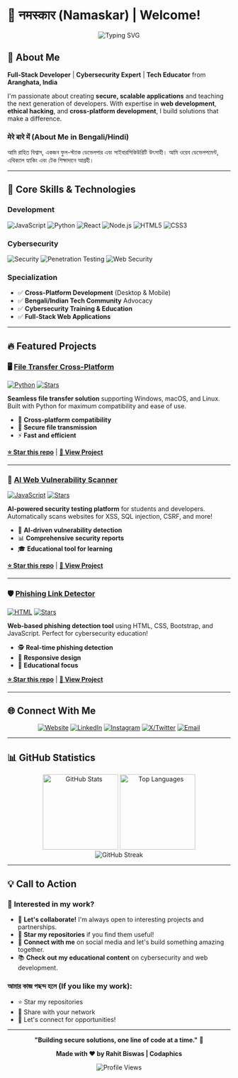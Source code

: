 # 👋 नमस्कार (Namaskar) | Welcome!

<div align="center">
  <img src="https://readme-typing-svg.herokuapp.com?font=Fira+Code&size=32&duration=2800&pause=2000&color=06B6D4&center=true&vCenter=true&width=940&lines=Hi%2C+I'm+Rahit+Biswas!;Full-Stack+Developer+%7C+Cybersecurity+Enthusiast;Building+Secure+Cross-Platform+Solutions;Tech+Educator+%7C+Open+Source+Contributor" alt="Typing SVG" />
</div>

## 🚀 **About Me**

**Full-Stack Developer** | **Cybersecurity Expert** | **Tech Educator** from **Aranghata, India**

I'm passionate about creating **secure, scalable applications** and teaching the next generation of developers. With expertise in **web development**, **ethical hacking**, and **cross-platform development**, I build solutions that make a difference.

### **मेरे बारे में (About Me in Bengali/Hindi)**
আমি রাহিত বিশ্বাস, একজন ফুল-স্ট্যাক ডেভেলপার এবং সাইবারসিকিউরিটি উৎসাহী। আমি ওয়েব ডেভেলপমেন্ট, এথিক্যাল হ্যাকিং এবং টেক শিক্ষাদানে আগ্রহী।

---

## 💼 **Core Skills & Technologies**

### **Development**
![JavaScript](https://img.shields.io/badge/-JavaScript-F7DF1E?style=flat-square&logo=javascript&logoColor=black)
![Python](https://img.shields.io/badge/-Python-3776AB?style=flat-square&logo=python&logoColor=white)
![React](https://img.shields.io/badge/-React-61DAFB?style=flat-square&logo=react&logoColor=black)
![Node.js](https://img.shields.io/badge/-Node.js-339933?style=flat-square&logo=node.js&logoColor=white)
![HTML5](https://img.shields.io/badge/-HTML5-E34F26?style=flat-square&logo=html5&logoColor=white)
![CSS3](https://img.shields.io/badge/-CSS3-1572B6?style=flat-square&logo=css3&logoColor=white)

### **Cybersecurity**
![Security](https://img.shields.io/badge/-Ethical_Hacking-FF0000?style=flat-square&logo=hackaday&logoColor=white)
![Penetration Testing](https://img.shields.io/badge/-Penetration_Testing-000000?style=flat-square&logo=kalilinux&logoColor=white)
![Web Security](https://img.shields.io/badge/-Web_Security-4A154B?style=flat-square&logo=security&logoColor=white)

### **Specialization**
- ✅ **Cross-Platform Development** (Desktop & Mobile)
- ✅ **Bengali/Indian Tech Community** Advocacy
- ✅ **Cybersecurity Training & Education**
- ✅ **Full-Stack Web Applications**

---

## 🔥 **Featured Projects**

### 🖥️ **[File Transfer Cross-Platform](https://github.com/rahit91890/file-transfer-cross-platform)**
[![Python](https://img.shields.io/badge/-Python-3776AB?style=flat-square&logo=python&logoColor=white)](https://github.com/rahit91890/file-transfer-cross-platform)
[![Stars](https://img.shields.io/github/stars/rahit91890/file-transfer-cross-platform?style=social)](https://github.com/rahit91890/file-transfer-cross-platform/stargazers)

**Seamless file transfer solution** supporting Windows, macOS, and Linux. Built with Python for maximum compatibility and ease of use.
- 🚀 **Cross-platform compatibility**
- 🔐 **Secure file transmission**
- ⚡ **Fast and efficient**

**[⭐ Star this repo](https://github.com/rahit91890/file-transfer-cross-platform)** | **[🔗 View Project](https://github.com/rahit91890/file-transfer-cross-platform)**

---

### 🤖 **[AI Web Vulnerability Scanner](https://github.com/rahit91890/ai-web-vuln-scanner)**
[![JavaScript](https://img.shields.io/badge/-JavaScript-F7DF1E?style=flat-square&logo=javascript&logoColor=black)](https://github.com/rahit91890/ai-web-vuln-scanner)
[![Stars](https://img.shields.io/github/stars/rahit91890/ai-web-vuln-scanner?style=social)](https://github.com/rahit91890/ai-web-vuln-scanner/stargazers)

**AI-powered security testing platform** for students and developers. Automatically scans websites for XSS, SQL injection, CSRF, and more!
- 🤖 **AI-driven vulnerability detection**
- 📊 **Comprehensive security reports**
- 🎓 **Educational tool for learning**

**[⭐ Star this repo](https://github.com/rahit91890/ai-web-vuln-scanner)** | **[🔗 View Project](https://github.com/rahit91890/ai-web-vuln-scanner)**

---

### 🛡️ **[Phishing Link Detector](https://github.com/rahit91890/phishing-link-detector)**
[![HTML](https://img.shields.io/badge/-HTML-E34F26?style=flat-square&logo=html5&logoColor=white)](https://github.com/rahit91890/phishing-link-detector)
[![Stars](https://img.shields.io/github/stars/rahit91890/phishing-link-detector?style=social)](https://github.com/rahit91890/phishing-link-detector/stargazers)

**Web-based phishing detection tool** using HTML, CSS, Bootstrap, and JavaScript. Perfect for cybersecurity education!
- 🕵️ **Real-time phishing detection**
- 📱 **Responsive design**
- 🎯 **Educational focus**

**[⭐ Star this repo](https://github.com/rahit91890/phishing-link-detector)** | **[🔗 View Project](https://github.com/rahit91890/phishing-link-detector)**

---

## 🌐 **Connect With Me**

<div align="center">
  
[![Website](https://img.shields.io/badge/🌐_Website-Codaphics-00D9FF?style=for-the-badge)](https://codaphics.com)
[![LinkedIn](https://img.shields.io/badge/LinkedIn-Rahit_Biswas-0077B5?style=for-the-badge&logo=linkedin&logoColor=white)](https://www.linkedin.com/in/rahit-biswas-786939153)
[![Instagram](https://img.shields.io/badge/Instagram-@cyber__tech__rahit-E4405F?style=for-the-badge&logo=instagram&logoColor=white)](https://www.instagram.com/cyber_tech_rahit)
[![X/Twitter](https://img.shields.io/badge/X-@Rahit1996-000000?style=for-the-badge&logo=x&logoColor=white)](https://x.com/Rahit1996)
[![Email](https://img.shields.io/badge/Email-r.codaphics@gmail.com-D14836?style=for-the-badge&logo=gmail&logoColor=white)](mailto:r.codaphics@gmail.com)

</div>

---

## 📊 **GitHub Statistics**

<div align="center">
  <img src="https://github-readme-stats.vercel.app/api?username=rahit91890&show_icons=true&theme=tokyonight&hide_border=true&count_private=true" alt="GitHub Stats" height="170" />
  <img src="https://github-readme-stats.vercel.app/api/top-langs/?username=rahit91890&layout=compact&theme=tokyonight&hide_border=true" alt="Top Languages" height="170" />
</div>

<div align="center">
  <img src="https://github-readme-streak-stats.herokuapp.com/?user=rahit91890&theme=tokyonight&hide_border=true" alt="GitHub Streak" />
</div>

---

## 💡 **Call to Action**

### 🚀 **Interested in my work?**

- 💬 **Let's collaborate!** I'm always open to interesting projects and partnerships.
- 🌟 **Star my repositories** if you find them useful!
- 🤝 **Connect with me** on social media and let's build something amazing together.
- 📚 **Check out my educational content** on cybersecurity and web development.

### **আমার কাজ পছন্দ হলে (If you like my work):**
- ⭐ Star my repositories
- 🔄 Share with your network
- 💼 Let's connect for opportunities!

---

<div align="center">
  
**"Building secure solutions, one line of code at a time."** 🔐

**Made with ❤️ by Rahit Biswas | Codaphics**

![Profile Views](https://komarev.com/ghpvc/?username=rahit91890&color=brightgreen&style=flat-square)

</div>
